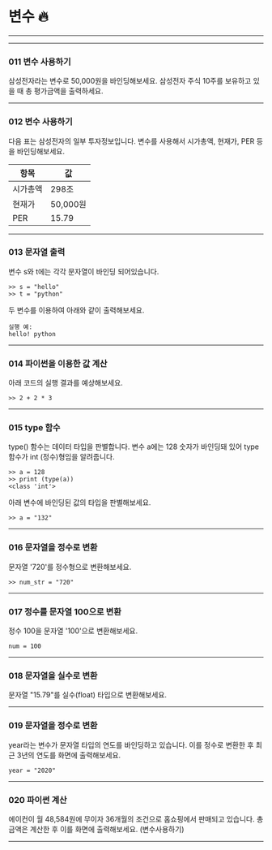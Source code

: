 # 변수 🔥

---
---

### 011 변수 사용하기

삼성전자라는 변수로 50,000원을 바인딩해보세요. 삼성전자 주식 10주를 보유하고 있을 때 총 평가금액을 출력하세요.

---

### 012 변수 사용하기

다음 표는 삼성전자의 일부 투자정보입니다. 변수를 사용해서 시가총액, 현재가, PER 등을 바인딩해보세요.

| 항목  | 값   |
| --- | --- |
| 시가총액 | 298조 |
| 현재가 | 50,000원 |
| PER | 15.79 |

---


### 013 문자열 출력

변수 s와 t에는 각각 문자열이 바인딩 되어있습니다.

    >> s = "hello"
    >> t = "python"
    

두 변수를 이용하여 아래와 같이 출력해보세요.

    실행 예:
    hello! python
    
---


### 014 파이썬을 이용한 값 계산

아래 코드의 실행 결과를 예상해보세요.

    >> 2 + 2 * 3 
    
---


### 015 type 함수

type() 함수는 데이터 타입을 판별합니다. 변수 a에는 128 숫자가 바인딩돼 있어 type 함수가 int (정수)형임을 알려줍니다.

    >> a = 128
    >> print (type(a))
    <class 'int'>
    

아래 변수에 바인딩된 값의 타입을 판별해보세요.

    >> a = "132"
    

---

### 016 문자열을 정수로 변환

문자열 '720'를 정수형으로 변환해보세요.

    >> num_str = "720"
    
---


### 017 정수를 문자열 100으로 변환

정수 100을 문자열 '100'으로 변환해보세요.

    num = 100
    
---


### 018 문자열을 실수로 변환

문자열 "15.79"를 실수(float) 타입으로 변환해보세요.

---

### 019 문자열을 정수로 변환

year라는 변수가 문자열 타입의 연도를 바인딩하고 있습니다. 이를 정수로 변환한 후 최근 3년의 연도를 화면에 출력해보세요.

    year = "2020"
    
---

### 020 파이썬 계산

에이컨이 월 48,584원에 무이자 36개월의 조건으로 홈쇼핑에서 판매되고 있습니다. 총 금액은 계산한 후 이를 화면에 출력해보세요. (변수사용하기)

---

